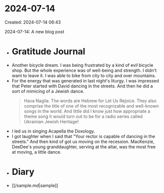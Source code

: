 # 2024-07-14
Created: 2024-07-14 06:43

2024-07-14: A new blog post
- # Gratitude Journal
- Another bicycle dream. I was being frustrated by a kind of evil bicycle shop. But the whole experience was of well-being and strength. I didn't want to leave it. I was able to bike from city to city and over mountains.
- For the energy that was generated in last night's liturgy. I was impressed that Peter started with David dancing in the streets. And then he did a sort of mimicing of a Jewish dance. 
  > Hava Nagila. The words are Hebrew for Let Us Rejoice. They also comprise the title of one of the most recognizable and well-known songs in the world. And little did I know just how appropriate a theme song it would turn out to be for a radio series called Ukrainian Jewish Heritage!
- I led us in singing Acapella the Doxology.
- I got laughter when I said that "Your rector is capable of dancing in the streets." And then kind of got us moving on the recession. MacKenzie, DeeDee's young granddaughter, serving at the altar, was the most free at moving, a little dance.
- # Diary
- [[/sample.md|sample]]